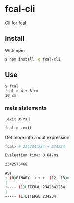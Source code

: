 # fcal-cli

Cli for [fcal](https://github.com/5anthosh/fcal)

## Install

With npm

```sh
$ npm install -g fcal-cli
```

## Use

```sh
$ fcal
fcal > 4 + 6 cm
10 cm
```

### meta statements

`.exit` to exit

```sh
fcal > .exit
```

Get more info about expression

```sh
fcal> # 2342341234 + 234234

Evaluation time: 0.647ms

2342575468

AST
+ (0)BINARY  < + +  (12, 13)> 
|
+---- (1)LITERAL 2342341234
|
+---- (1)LITERAL 234234
```